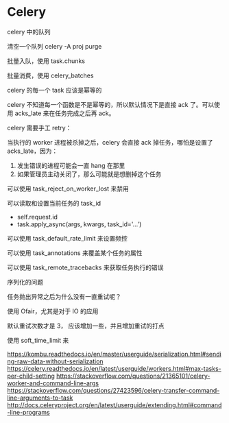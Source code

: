 # Celery

celery 中的队列
 
清空一个队列 celery -A proj purge

批量入队，使用 task.chunks

批量消费，使用 celery_batches

celery 的每一个 task 应该是幂等的

celery 不知道每一个函数是不是幂等的，所以默认情况下是直接 ack 了。可以使用 acks_late 来在任务完成之后再 ack。

celery 需要手工 retry：

当执行的 worker 进程被杀掉之后，celery 会直接 ack 掉任务，哪怕是设置了 acks_late，因为：

1. 发生错误的进程可能会一直 hang 在那里
2. 如果管理员主动关闭了，那么可能就是想删掉这个任务

可以使用 task_reject_on_worker_lost 来禁用

可以读取和设置当前任务的 task_id

- self.request.id
- task.apply_async(args, kwargs, task_id='…')

可以使用 task_default_rate_limit 来设置频控

可以使用 task_annotations 来覆盖某个任务的属性

可以使用 task_remote_tracebacks 来获取任务执行的错误

序列化的问题

任务抛出异常之后为什么没有一直重试呢？

使用 Ofair，尤其是对于 IO 的应用

默认重试次数才是 3， 应该增加一些，并且增加重试的打点

使用 soft_time_limit 来

https://kombu.readthedocs.io/en/master/userguide/serialization.html#sending-raw-data-without-serialization
https://celery.readthedocs.io/en/latest/userguide/workers.html#max-tasks-per-child-setting
https://stackoverflow.com/questions/21365101/celery-worker-and-command-line-args
https://stackoverflow.com/questions/27423596/celery-transfer-command-line-arguments-to-task
http://docs.celeryproject.org/en/latest/userguide/extending.html#command-line-programs
